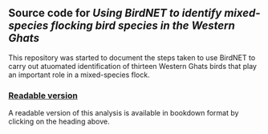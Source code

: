 ## Source code for _Using BirdNET to identify mixed-species flocking bird species in the Western Ghats_

This repository was started to document the steps taken to use BirdNET to carry out atuomated identification of thirteen Western Ghats birds that play an important role in a mixed-species flock.    

### [Readable version](https://vjjan91.github.io/mixed-species-flock-acoustics/)

A readable version of this analysis is available in bookdown format by clicking on the heading above. 